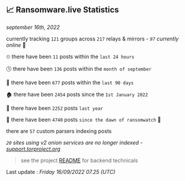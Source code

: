 
## 📈 Ransomware.live Statistics
_september 16th, 2022_

currently tracking `121` groups across `217` relays & mirrors - _`97` currently online_ 📡

⏲ there have been `11` posts within the `last 24 hours`

🕓 there have been `136` posts within the `month of september`

📅 there have been `677` posts within the `last 90 days`

🏚 there have been `2454` posts since the `1st January 2022`

🚀 there have been `2252` posts `last year`

🦕 there have been `4740` posts `since the dawn of ransomwatch` 🐣

there are `57` custom parsers indexing posts

_`20` sites using v2 onion services are no longer indexed - [support.torproject.org](https://support.torproject.org/onionservices/v2-deprecation/)_

> see the project [README](https://github.com/jmousqueton/ransomwatch#readme) for backend technicals



Last update : _Friday 16/09/2022 07.25 (UTC)_

